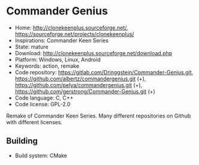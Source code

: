 # Commander Genius

- Home: http://clonekeenplus.sourceforge.net/, https://sourceforge.net/projects/clonekeenplus/
- Inspirations: Commander Keen Series
- State: mature
- Download: http://clonekeenplus.sourceforge.net/download.php
- Platform: Windows, Linux, Android
- Keywords: action, remake
- Code repository: https://gitlab.com/Dringgstein/Commander-Genius.git, https://github.com/albertz/commandergenius.git (+), https://github.com/pelya/commandergenius.git (+), https://github.com/gerstrong/Commander-Genius.git (+)
- Code language: C, C++
- Code license: GPL-2.0

Remake of Commander Keen Series.
Many different repositories on Github with different licenses.

## Building

- Build system: CMake

